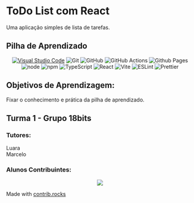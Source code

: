 # **ToDo List com React**
Uma aplicação simples de lista de tarefas.

## **Pilha de Aprendizado**
<div align="center" >

[![Visual Studio Code](https://custom-icon-badges.demolab.com/badge/VSCode-0078D4?style=for-the-badge&logo=visual%20studio%20code&logoColor=white)](#)
![Git](https://img.shields.io/badge/git-%23F05033.svg?style=for-the-badge&logo=git&logoColor=white)
![GitHub](https://img.shields.io/badge/GitHub-100000?style=for-the-badge&logo=github&logoColor=white)
![GitHub Actions](https://img.shields.io/badge/github%20actions-%232671E5.svg?style=for-the-badge&logo=githubactions&logoColor=white)
![Github Pages](https://img.shields.io/badge/github%20pages-121013?style=for-the-badge&logo=github&logoColor=white)
![node](https://img.shields.io/badge/Node%20js-339933?style=for-the-badge&logo=nodedotjs&logoColor=white)
![npm](https://img.shields.io/badge/npm-CB3837?style=for-the-badge&logo=npm&logoColor=white
)
![TypeScript](https://img.shields.io/badge/typescript-%23007ACC.svg?style=for-the-badge&logo=typescript&logoColor=white)
![React](https://img.shields.io/badge/react-%2320232a.svg?style=for-the-badge&logo=react&logoColor=%2361DAFB)
![Vite](https://img.shields.io/badge/vite-%23646CFF.svg?style=for-the-badge&logo=vite&logoColor=white)
![ESLint](    https://img.shields.io/badge/eslint-3A33D1?style=for-the-badge&logo=eslint&logoColor=whit)
![Prettier](https://img.shields.io/badge/prettier-1A2C34?style=for-the-badge&logo=prettier&logoColor=F7BA3E)
</div>

## **Objetivos de Aprendizagem:**
Fixar o conhecimento e prática da pilha de aprendizado.

## Turma 1 - Grupo 18bits
### **Tutores:**
Luara \
Marcelo

### **Alunos Contribuintes:**

<div align ="center">
<a href="https://github.com/allanpneves/Koru-Projeto4/graphs/contributors">
  <img src="https://contrib.rocks/image?repo=allanpneves/Koru-Projeto4" />
</a>
</div>

Made with [contrib.rocks](https://contrib.rocks)

